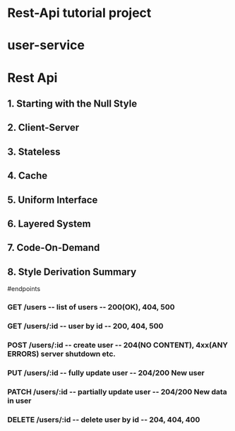 # Rest-Api tutorial project

# user-service

# Rest Api

## 1. Starting with the Null Style
## 2. Client-Server
## 3. Stateless
## 4. Cache
## 5. Uniform Interface
## 6. Layered System
## 7. Code-On-Demand
## 8. Style Derivation Summary

#endpoints
### GET /users -- list of users -- 200(OK), 404, 500
### GET /users/:id -- user by id -- 200, 404, 500
### POST /users/:id -- create user -- 204(NO CONTENT), 4xx(ANY ERRORS)   server shutdown etc.
### PUT /users/:id -- fully update user -- 204/200  New user
### PATCH /users/:id -- partially update user -- 204/200 New data in user
### DELETE /users/:id -- delete user by id -- 204, 404, 400 
